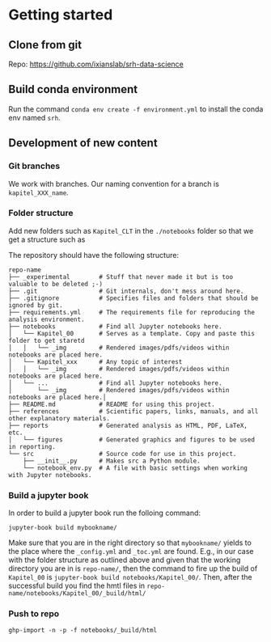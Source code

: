 # Getting started


## Clone from git 

Repo: https://github.com/ixianslab/srh-data-science


## Build conda environment

Run the command `conda env create -f environment.yml` to install the conda env named `srh`.


## Development of new content

### Git branches 
We work with branches. Our naming convention for a branch is `kapitel_XXX_name`. 

### Folder structure
Add new folders such as `Kapitel_CLT` in the `./notebooks` folder so that we get a structure such as 

The repository should have the following structure:

    repo-name
    ├── _experimental        # Stuff that never made it but is too valuable to be deleted ;-)   
    ├── .git                 # Git internals, don't mess around here.
    ├── .gitignore           # Specifies files and folders that should be ignored by git.
    ├── requirements.yml     # The requirements file for reproducing the analysis environment. 
    ├── notebooks            # Find all Jupyter notebooks here.
    │   └── Kapitel_00       # Serves as a template. Copy and paste this folder to get staretd
    │   │   └── _img         # Rendered images/pdfs/videos within notebooks are placed here.
    │   └── Kapitel_xxx      # Any topic of interest
    │   │   └── _img         # Rendered images/pdfs/videos within notebooks are placed here.
    │   └── ...              # Find all Jupyter notebooks here.
    │       └── _img         # Rendered images/pdfs/videos within notebooks are placed here.│   
    ├── README.md            # README for using this project.
    ├── references           # Scientific papers, links, manuals, and all other explanatory materials.
    ├── reports              # Generated analysis as HTML, PDF, LaTeX, etc.
    │   └── figures          # Generated graphics and figures to be used in reporting.
    └── src                  # Source code for use in this project.
        ├── __init__.py      # Makes src a Python module.
        └── notebook_env.py  # A file with basic settings when working with Jupyter notebooks.
        
### Build a jupyter book
In order to build a jupyter book run the folloing command:

`jupyter-book build mybookname/` 

Make sure that you are in the right directory so that `mybookname/` yields to the place where the `_config.yml` and `_toc.yml` are found. E.g., in our case with the folder structure as outlined above and given that the working directory you are in is `repo-name/`, then the command to fire up the build of `Kapitel_00` is `jupyter-book build notebooks/Kapitel_00/`. Then, after the successful build you find the hmtl files in `repo-name/notebooks/Kapitel_00/_build/html/`
 
### Push to repo
`ghp-import -n -p -f notebooks/_build/html`